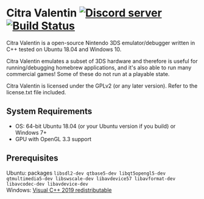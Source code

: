 # Citra Valentin [![Discord server](https://img.shields.io/discord/643578573244071956)](https://discord.gg/fPmDUaY) [![Build Status](https://dev.azure.com/vvanelslandedev/citra/_apis/build/status/vvanelslande.citra?branchName=master)](https://dev.azure.com/vvanelslandedev/citra/_build/latest?definitionId=1&branchName=master)

Citra Valentin is a open-source Nintendo 3DS emulator/debugger written in C++ tested on Ubuntu 18.04 and Windows 10.

Citra Valentin emulates a subset of 3DS hardware and therefore is useful for running/debugging homebrew applications, and it's also able to run many commercial games! Some of these do not run at a playable state.

Citra Valentin is licensed under the GPLv2 (or any later version). Refer to the license.txt file included.

## System Requirements

- OS: 64-bit Ubuntu 18.04 (or your Ubuntu version if you build) or Windows 7+
- GPU with OpenGL 3.3 support

## Prerequisites

Ubuntu: packages `libsdl2-dev qtbase5-dev libqt5opengl5-dev qtmultimedia5-dev libswscale-dev libavdevice57 libavformat-dev libavcodec-dev libavdevice-dev`  
Windows: [Visual C++ 2019 redistributable](https://aka.ms/vs/16/release/vc_redist.x64.exe)
